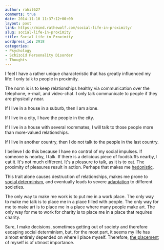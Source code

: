 ```yaml
---
author: rahil627
comments: true
date: 2014-11-10 11:37:12+00:00
layout: post
link: https://mind.rathewolf.com/social-life-in-proximity/
slug: social-life-in-proximity
title: Social Life in Proximity
wordpress_id: 2918
categories:
- Psychology
- Schizoid Personality Disorder
- Thoughts
---
```


I feel I have a rather unique characteristic that has greatly influenced my life: I only talk to people in proximity.

The norm is is to keep relationships healthy via communication over the telephone, e-mail, and video-chat. I only talk communicate to people if they are physically near.

If I live in a house in a suburb, then I am alone.

If I live in a city, I have the people in the city.

If I live in a house with several roommates, I will talk to those people more than more-valued relationships.

If I live in another country, then I do not talk to the people in the last country.

I believe I do this because I have no control of my social impulses. If someone is nearby, I talk. If there is a delicious piece of foodstuffs nearby, I eat it. It's not much different. It's a pleasure to talk, as it is to eat. The proximity of pleasures result in action. Perhaps that makes me [hedonistic](https://mind.rathewolf.com/hedonism).

This trait alone causes destruction of relationships, makes me prone to [social determinism](https://mind.rathewolf.com/social-determinism), and eventually leads to severe [adaptation](https://mind.rathewolf.com/adaptation) to different societies.

The only way to make me work is to put me in a work place. The only way to make me talk is to place me in a place filled with people. The only way for me to make art is to place me in a place where many people make art. The only way for me to work for charity is to place me in a place that requires charity.

Sure, I make decisions, sometimes getting out of society and therefore escaping social determinism, but, for the most part, it seems my life has almost entirely depended on where I place myself. Therefore, [the placement](https://mind.rathewolf.com/the-ideal-neighborhood) of myself is of utmost importance.
